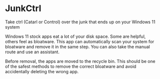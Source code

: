# JunkCtrl
Take ctrl (Catarl or Control) over the junk that ends up on your Windows 11 system

Windows 11 stock apps eat a lot of your disk space. Some are helpful, others feel as bloatware. 
                       This app can automatically scan your system for bloatware and remove it in the same step.
                       You can also take the manual route and use an assistant.
                       

Before removal, the apps are moved to the recycle bin. This should be one of the safest methods to remove the correct bloatware and avoid accidentally deleting the wrong app.

